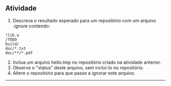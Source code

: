 ## Atividade

1. Descreva o resultado esperado para um repositório com um arquivo
.ignore contendo:
```
!lib.a
/TODO
build/
doc/*.txt
doc/**/*.pdf
```
2. Inclua um arquivo hello.tmp no repositório criado na atividade
anterior.
3. Observe o "status" deste arquivo, sem incluí-lo no repositório.
4. Altere o repositório para que passe a ignorar este arquivo.

---

